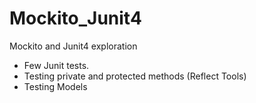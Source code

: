# Mockito_Junit4
Mockito and Junit4 exploration
- Few Junit tests.
- Testing private and protected methods (Reflect Tools)
- Testing Models

